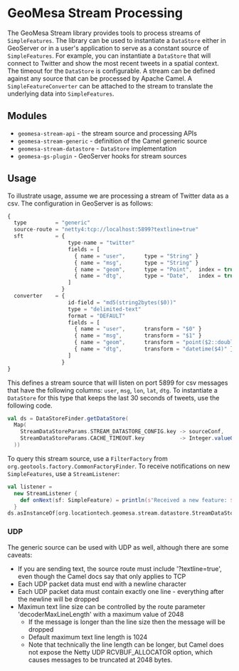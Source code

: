 # GeoMesa Stream Processing

The GeoMesa Stream library provides tools to process streams of
`SimpleFeatures`.  The library can be used to instantiate a
`DataStore` either in GeoServer or in a user's application to serve
as a constant source of `SimpleFeatures`.  For example, you
can instantiate a `DataStore` that will connect to Twitter and
show the most recent tweets in a spatial context.  The timeout for
the `DataStore` is configurable.  A stream can be defined against
any source that can be processed by Apache Camel.  A `SimpleFeatureConverter`
can be attached to the stream to translate the underlying data into
`SimpleFeatures`.

## Modules
 * `geomesa-stream-api` - the stream source and processing APIs
 * `geomesa-stream-generic` - definition of the Camel generic source
 * `geomesa-stream-datastore` - `DataStore` implementation
 * `geomesa-gs-plugin` - GeoServer hooks for stream sources
 
## Usage

To illustrate usage, assume we are processing a stream of Twitter data
as a csv.  The configuration in GeoServer is as follows:


```javascript
{
  type         = "generic"
  source-route = "netty4:tcp://localhost:5899?textline=true"
  sft          = {
                   type-name = "twitter"
                   fields = [
                     { name = "user",      type = "String" }
                     { name = "msg",       type = "String" }
                     { name = "geom",      type = "Point",  index = true, srid = 4326, default = true }
                     { name = "dtg",       type = "Date",   index = true }
                   ]
                 }
  converter    = {
                   id-field = "md5(string2bytes($0))"
                   type = "delimited-text"
                   format = "DEFAULT"
                   fields = [
                     { name = "user",      transform = "$0" }
                     { name = "msg",       transform = "$1" }
                     { name = "geom",      transform = "point($2::double, $3::double)" }
                     { name = "dtg",       transform = "datetime($4)" }
                   ]
                 }
}
```   

This defines a stream source that will listen on port 5899 for csv messages
that have the  following columns: `user`, `msg`, `lon`, `lat`, `dtg`.  To instantiate
a `DataStore` for this type that keeps the last 30 seconds of tweets, use the following code.

```scala
val ds = DataStoreFinder.getDataStore(
  Map(
    StreamDataStoreParams.STREAM_DATASTORE_CONFIG.key -> sourceConf,
    StreamDataStoreParams.CACHE_TIMEOUT.key           -> Integer.valueOf(30)
  ))
```

To query this stream source, use a `FilterFactory` from `org.geotools.factory.CommonFactoryFinder`.
To receive notifications on new `SimpleFeatures`, use a `StreamListener`:

```scala
val listener = 
  new StreamListener {
    def onNext(sf: SimpleFeature) = println(s"Received a new feature: ${sf.getID}")
  }
ds.asInstanceOf[org.locationtech.geomesa.stream.datastore.StreamDataStore].registerListener(listener)
```
### UDP

The generic source can be used with UDP as well, although there are some caveats:

* If you are sending text, the source route must include '?textline=true', even though the Camel docs say that only applies to TCP
* Each UDP packet data must end with a newline character
* Each UDP packet data must contain exactly one line - everything after the newline will be dropped
* Maximun text line size can be controlled by the route parameter 'decoderMaxLineLength' with a maximum value of 2048
  * If the message is longer than the line size then the message will be dropped
  * Default maximum text line length is 1024
  * Note that technically the line length can be longer, but Camel does not expose the Netty UDP RCVBUF_ALLOCATOR option, which causes messages to be truncated at 2048 bytes.